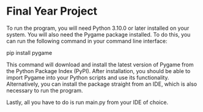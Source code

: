 # Final Year Project

To run the program, you will need Python 3.10.0 or later installed on your system. You will also need the Pygame package installed. To do this, you can run the following command in your command line interface:

pip install pygame

This command will download and install the latest version of Pygame from the Python Package Index (PyPI). After installation, you should be able to import Pygame into your Python scripts and use its functionality. Alternatively, you can install the package straight from an IDE, which is also necessary to run the program.

Lastly, all you have to do is run main.py from your IDE of choice.
